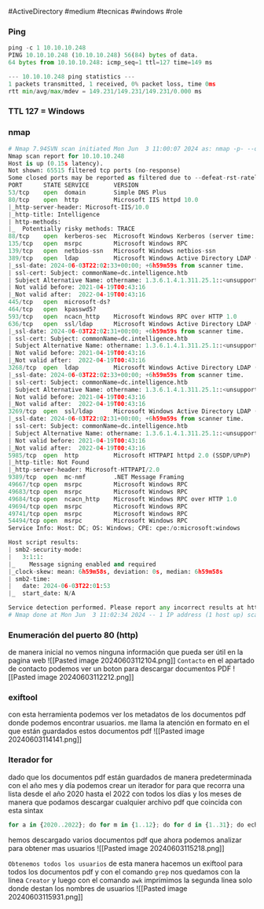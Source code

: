 #ActiveDirectory #medium #tecnicas #windows #role 
### Ping
```python
ping -c 1 10.10.10.248
PING 10.10.10.248 (10.10.10.248) 56(84) bytes of data.
64 bytes from 10.10.10.248: icmp_seq=1 ttl=127 time=149 ms

--- 10.10.10.248 ping statistics ---
1 packets transmitted, 1 received, 0% packet loss, time 0ms
rtt min/avg/max/mdev = 149.231/149.231/149.231/0.000 ms
```

### TTL 127 = Windows

### nmap
```python
# Nmap 7.94SVN scan initiated Mon Jun  3 11:00:07 2024 as: nmap -p- --open -sC -sV --min-rate 3000 -n -Pn -oN Scan 10.10.10.248
Nmap scan report for 10.10.10.248
Host is up (0.15s latency).
Not shown: 65515 filtered tcp ports (no-response)
Some closed ports may be reported as filtered due to --defeat-rst-ratelimit
PORT      STATE SERVICE       VERSION
53/tcp    open  domain        Simple DNS Plus
80/tcp    open  http          Microsoft IIS httpd 10.0
|_http-server-header: Microsoft-IIS/10.0
|_http-title: Intelligence
| http-methods: 
|_  Potentially risky methods: TRACE
88/tcp    open  kerberos-sec  Microsoft Windows Kerberos (server time: 2024-06-03 22:01:00Z)
135/tcp   open  msrpc         Microsoft Windows RPC
139/tcp   open  netbios-ssn   Microsoft Windows netbios-ssn
389/tcp   open  ldap          Microsoft Windows Active Directory LDAP (Domain: intelligence.htb0., Site: Default-First-Site-Name)
|_ssl-date: 2024-06-03T22:02:33+00:00; +6h59m59s from scanner time.
| ssl-cert: Subject: commonName=dc.intelligence.htb
| Subject Alternative Name: othername: 1.3.6.1.4.1.311.25.1::<unsupported>, DNS:dc.intelligence.htb
| Not valid before: 2021-04-19T00:43:16
|_Not valid after:  2022-04-19T00:43:16
445/tcp   open  microsoft-ds?
464/tcp   open  kpasswd5?
593/tcp   open  ncacn_http    Microsoft Windows RPC over HTTP 1.0
636/tcp   open  ssl/ldap      Microsoft Windows Active Directory LDAP (Domain: intelligence.htb0., Site: Default-First-Site-Name)
|_ssl-date: 2024-06-03T22:02:31+00:00; +6h59m59s from scanner time.
| ssl-cert: Subject: commonName=dc.intelligence.htb
| Subject Alternative Name: othername: 1.3.6.1.4.1.311.25.1::<unsupported>, DNS:dc.intelligence.htb
| Not valid before: 2021-04-19T00:43:16
|_Not valid after:  2022-04-19T00:43:16
3268/tcp  open  ldap          Microsoft Windows Active Directory LDAP (Domain: intelligence.htb0., Site: Default-First-Site-Name)
|_ssl-date: 2024-06-03T22:02:33+00:00; +6h59m59s from scanner time.
| ssl-cert: Subject: commonName=dc.intelligence.htb
| Subject Alternative Name: othername: 1.3.6.1.4.1.311.25.1::<unsupported>, DNS:dc.intelligence.htb
| Not valid before: 2021-04-19T00:43:16
|_Not valid after:  2022-04-19T00:43:16
3269/tcp  open  ssl/ldap      Microsoft Windows Active Directory LDAP (Domain: intelligence.htb0., Site: Default-First-Site-Name)
|_ssl-date: 2024-06-03T22:02:31+00:00; +6h59m59s from scanner time.
| ssl-cert: Subject: commonName=dc.intelligence.htb
| Subject Alternative Name: othername: 1.3.6.1.4.1.311.25.1::<unsupported>, DNS:dc.intelligence.htb
| Not valid before: 2021-04-19T00:43:16
|_Not valid after:  2022-04-19T00:43:16
5985/tcp  open  http          Microsoft HTTPAPI httpd 2.0 (SSDP/UPnP)
|_http-title: Not Found
|_http-server-header: Microsoft-HTTPAPI/2.0
9389/tcp  open  mc-nmf        .NET Message Framing
49667/tcp open  msrpc         Microsoft Windows RPC
49683/tcp open  msrpc         Microsoft Windows RPC
49684/tcp open  ncacn_http    Microsoft Windows RPC over HTTP 1.0
49694/tcp open  msrpc         Microsoft Windows RPC
49741/tcp open  msrpc         Microsoft Windows RPC
54494/tcp open  msrpc         Microsoft Windows RPC
Service Info: Host: DC; OS: Windows; CPE: cpe:/o:microsoft:windows

Host script results:
| smb2-security-mode: 
|   3:1:1: 
|_    Message signing enabled and required
|_clock-skew: mean: 6h59m58s, deviation: 0s, median: 6h59m58s
| smb2-time: 
|   date: 2024-06-03T22:01:53
|_  start_date: N/A

Service detection performed. Please report any incorrect results at https://nmap.org/submit/ .
# Nmap done at Mon Jun  3 11:02:34 2024 -- 1 IP address (1 host up) scanned in 147.25 seconds
```

### Enumeración del puerto 80 (http)
de manera inicial no vemos ninguna información que pueda ser útil en la pagina web
![[Pasted image 20240603112104.png]]
`Contacto`
en el apartado de contacto podemos ver un boton para descargar documentos PDF
![[Pasted image 20240603112212.png]]

### exiftool 
con esta herramienta podemos ver los metadatos de los documentos pdf donde podemos encontrar usuarios. me llama la atención en formato en el que están guardados estos documentos pdf
![[Pasted image 20240603114141.png]]

### Iterador for
dado que los documentos pdf están guardados de manera predeterminada con el año mes y día podemos crear un iterador for para que recorra una lista desde el año 2020 hasta el 2022 con todos los días y los meses de manera que podamos descargar cualquier archivo pdf que coincida con esta sintax
```python
for a in {2020..2022}; do for m in {1..12}; do for d in {1..31}; do echo "http://10.10.10.248/documents/$a-$m-$d-upload.pdf"; done; done; done | xargs -n 1 -P 20 wget
```
hemos descargado varios documentos pdf que ahora podemos analizar para obtener mas usuarios
![[Pasted image 20240603115218.png]]

`Obtenemos todos los usuarios`
de esta manera hacemos un exiftool para todos los documentos pdf y con el comando `grep` nos quedamos con la linea `Creator` y luego con el comando `awk` imprimimos la segunda linea solo donde destan los nombres de usuarios
![[Pasted image 20240603115931.png]]

